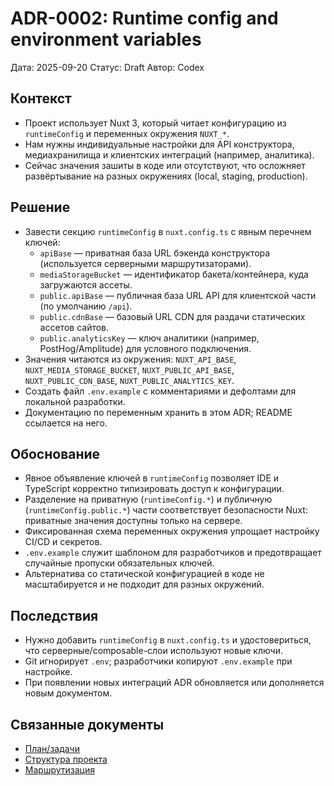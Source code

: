 ﻿# ADR-0002: Runtime config and environment variables

Дата: 2025-09-20
Статус: Draft
Автор: Codex

## Контекст

- Проект использует Nuxt 3, который читает конфигурацию из `runtimeConfig` и переменных окружения `NUXT_*`.
- Нам нужны индивидуальные настройки для API конструктора, медиахранилища и клиентских интеграций (например, аналитика).
- Сейчас значения зашиты в коде или отсутствуют, что осложняет развёртывание на разных окружениях (local, staging, production).

## Решение

- Завести секцию `runtimeConfig` в `nuxt.config.ts` с явным перечнем ключей:
  - `apiBase` — приватная база URL бэкенда конструктора (используется серверными маршрутизаторами).
  - `mediaStorageBucket` — идентификатор бакета/контейнера, куда загружаются ассеты.
  - `public.apiBase` — публичная база URL API для клиентской части (по умолчанию `/api`).
  - `public.cdnBase` — базовый URL CDN для раздачи статических ассетов сайтов.
  - `public.analyticsKey` — ключ аналитики (например, PostHog/Amplitude) для условного подключения.
- Значения читаются из окружения: `NUXT_API_BASE`, `NUXT_MEDIA_STORAGE_BUCKET`, `NUXT_PUBLIC_API_BASE`, `NUXT_PUBLIC_CDN_BASE`, `NUXT_PUBLIC_ANALYTICS_KEY`.
- Создать файл `.env.example` с комментариями и дефолтами для локальной разработки.
- Документацию по переменным хранить в этом ADR; README ссылается на него.

## Обоснование

- Явное объявление ключей в `runtimeConfig` позволяет IDE и TypeScript корректно типизировать доступ к конфигурации.
- Разделение на приватную (`runtimeConfig.*`) и публичную (`runtimeConfig.public.*`) части соответствует безопасности Nuxt: приватные значения доступны только на сервере.
- Фиксированная схема переменных окружения упрощает настройку CI/CD и секретов.
- `.env.example` служит шаблоном для разработчиков и предотвращает случайные пропуски обязательных ключей.
- Альтернатива со статической конфигурацией в коде не масштабируется и не подходит для разных окружений.

## Последствия

- Нужно добавить `runtimeConfig` в `nuxt.config.ts` и удостовериться, что серверные/composable-слои используют новые ключи.
- Git игнорирует `.env`; разработчики копируют `.env.example` при настройке.
- При появлении новых интеграций ADR обновляется или дополняется новым документом.

## Связанные документы

- [План/задачи](../tasks/02-architecture.md)
- [Структура проекта](../plan.md)
- [Маршрутизация](./ADR-0001-routing-strategy.md)